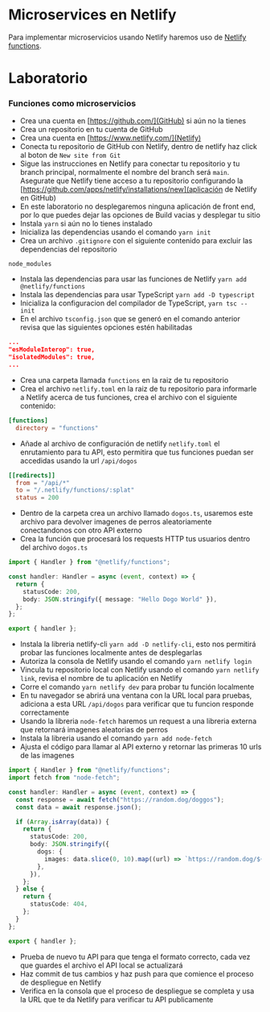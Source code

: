 # Microservices en Netlify

Para implementar microservicios usando Netlify haremos uso de [Netlify functions](https://www.netlify.com/products/functions/).

# Laboratorio

### Funciones como microservicios

- Crea una cuenta en [https://github.com/](GitHub) si aún no la tienes
- Crea un repositorio en tu cuenta de GitHub
- Crea una cuenta en [https://www.netlify.com/](Netlify)
- Conecta tu repositorio de GitHub con Netlify, dentro de netlify haz click al boton de `New site from Git`
- Sigue las instrucciones en Netlify para conectar tu repositorio y tu branch principal, normalmente el nombre del branch será `main`. Asegurate que Netlify tiene acceso a tu repositorio configurando la [https://github.com/apps/netlify/installations/new](aplicación de Netlify en GitHub)
- En este laboratorio no desplegaremos ninguna aplicación de front end, por lo que puedes dejar las opciones de Build vacias y desplegar tu sitio
- Instala `yarn` si aún no lo tienes instalado
- Inicializa las dependencias usando el comando `yarn init`
- Crea un archivo `.gitignore` con el siguiente contenido para excluir las dependencias del repositorio

```
node_modules
```

- Instala las dependencias para usar las funciones de Netlify `yarn add @netlify/functions`
- Instala las dependencias para usar TypeScript `yarn add -D typescript`
- Inicializa la configuracion del compilador de TypeScript, `yarn tsc --init`
- En el archivo `tsconfig.json` que se generó en el comando anterior revisa que las siguientes opciones estén habilitadas

```json
...
"esModuleInterop": true,
"isolatedModules": true,
...
```

- Crea una carpeta llamada `functions` en la raiz de tu repositorio
- Crea el archivo `netlify.toml` en la raiz de tu repositorio para informarle a Netlify acerca de tus funciones, crea el archivo con el siguiente contenido:

```toml
[functions]
  directory = "functions"
```

- Añade al archivo de configuración de netlify `netlify.toml` el enrutamiento para tu API, esto permitira que tus funciones puedan ser accedidas usando la url `/api/dogos`

```toml
[[redirects]]
  from = "/api/*"
  to = "/.netlify/functions/:splat"
  status = 200
```

- Dentro de la carpeta crea un archivo llamado `dogos.ts`, usaremos este archivo para devolver imagenes de perros aleatoriamente conectandonos con otro API externo
- Crea la función que procesará los requests HTTP tus usuarios dentro del archivo `dogos.ts`

```typescript
import { Handler } from "@netlify/functions";

const handler: Handler = async (event, context) => {
  return {
    statusCode: 200,
    body: JSON.stringify({ message: "Hello Dogo World" }),
  };
};

export { handler };
```

- Instala la libreria netlify-cli `yarn add -D netlify-cli`, esto nos permitirá probar las funciones localmente antes de desplegarlas
- Autoriza la consola de Netlify usando el comando `yarn netlify login`
- Vincula tu repositorio local con Netlify usando el comando `yarn netlify link`, revisa el nombre de tu aplicación en Netlify
- Corre el comando `yarn netlify dev` para probar tu función localmente
- En tu navegador se abrirá una ventana con la URL local para pruebas, adiciona a esta URL `/api/dogos` para verificar que tu funcion responde correctamente
- Usando la libreria `node-fetch` haremos un request a una libreria externa que retornará imagenes aleatorias de perros
- Instala la libreria usando el comando `yarn add node-fetch`
- Ajusta el código para llamar al API externo y retornar las primeras 10 urls de las imagenes

```typescript
import { Handler } from "@netlify/functions";
import fetch from "node-fetch";

const handler: Handler = async (event, context) => {
  const response = await fetch("https://random.dog/doggos");
  const data = await response.json();

  if (Array.isArray(data)) {
    return {
      statusCode: 200,
      body: JSON.stringify({
        dogs: {
          images: data.slice(0, 10).map((url) => `https://random.dog/${url}`),
        },
      }),
    };
  } else {
    return {
      statusCode: 404,
    };
  }
};

export { handler };
```

- Prueba de nuevo tu API para que tenga el formato correcto, cada vez que guardes el archivo el API local se actualizará
- Haz commit de tus cambios y haz push para que comience el proceso de despliegue en Netlify
- Verifica en la consola que el proceso de despliegue se completa y usa la URL que te da Netlify para verificar tu API publicamente
